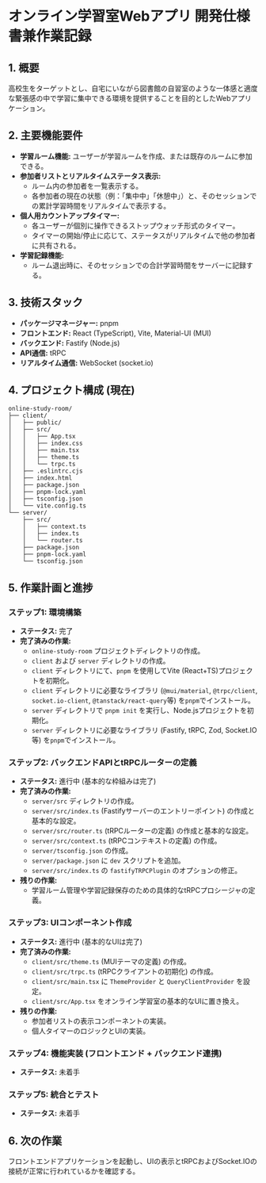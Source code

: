 # オンライン学習室Webアプリ 開発仕様書兼作業記録

## 1. 概要
高校生をターゲットとし、自宅にいながら図書館の自習室のような一体感と適度な緊張感の中で学習に集中できる環境を提供することを目的としたWebアプリケーション。

## 2. 主要機能要件
- **学習ルーム機能:** ユーザーが学習ルームを作成、または既存のルームに参加できる。
- **参加者リストとリアルタイムステータス表示:**
    - ルーム内の参加者を一覧表示する。
    - 各参加者の現在の状態（例：「集中中」「休憩中」）と、そのセッションでの累計学習時間をリアルタイムで表示する。
- **個人用カウントアップタイマー:**
    - 各ユーザーが個別に操作できるストップウォッチ形式のタイマー。
    - タイマーの開始/停止に応じて、ステータスがリアルタイムで他の参加者に共有される。
- **学習記録機能:**
    - ルーム退出時に、そのセッションでの合計学習時間をサーバーに記録する。

## 3. 技術スタック
- **パッケージマネージャー:** pnpm
- **フロントエンド:** React (TypeScript), Vite, Material-UI (MUI)
- **バックエンド:** Fastify (Node.js)
- **API通信:** tRPC
- **リアルタイム通信:** WebSocket (socket.io)

## 4. プロジェクト構成 (現在)
```
online-study-room/
├── client/
│   ├── public/
│   ├── src/
│   │   ├── App.tsx
│   │   ├── index.css
│   │   ├── main.tsx
│   │   ├── theme.ts
│   │   └── trpc.ts
│   ├── .eslintrc.cjs
│   ├── index.html
│   ├── package.json
│   ├── pnpm-lock.yaml
│   ├── tsconfig.json
│   └── vite.config.ts
└── server/
    ├── src/
    │   ├── context.ts
    │   ├── index.ts
    │   └── router.ts
    ├── package.json
    ├── pnpm-lock.yaml
    └── tsconfig.json
```

## 5. 作業計画と進捗

### ステップ1: 環境構築
- **ステータス:** 完了
- **完了済みの作業:**
    - `online-study-room` プロジェクトディレクトリの作成。
    - `client` および `server` ディレクトリの作成。
    - `client` ディレクトリにて、`pnpm` を使用してVite (React+TS)プロジェクトを初期化。
    - `client` ディレクトリに必要なライブラリ (`@mui/material`, `@trpc/client`, `socket.io-client`, `@tanstack/react-query`等) を`pnpm`でインストール。
    - `server` ディレクトリで `pnpm init` を実行し、Node.jsプロジェクトを初期化。
    - `server` ディレクトリに必要なライブラリ (Fastify, tRPC, Zod, Socket.IO等) を`pnpm`でインストール。

### ステップ2: バックエンドAPIとtRPCルーターの定義
- **ステータス:** 進行中 (基本的な枠組みは完了)
- **完了済みの作業:**
    - `server/src` ディレクトリの作成。
    - `server/src/index.ts` (Fastifyサーバーのエントリーポイント) の作成と基本的な設定。
    - `server/src/router.ts` (tRPCルーターの定義) の作成と基本的な設定。
    - `server/src/context.ts` (tRPCコンテキストの定義) の作成。
    - `server/tsconfig.json` の作成。
    - `server/package.json` に `dev` スクリプトを追加。
    - `server/src/index.ts` の `fastifyTRPCPlugin` のオプションの修正。
- **残りの作業:**
    - 学習ルーム管理や学習記録保存のための具体的なtRPCプロシージャの定義。

### ステップ3: UIコンポーネント作成
- **ステータス:** 進行中 (基本的なUIは完了)
- **完了済みの作業:**
    - `client/src/theme.ts` (MUIテーマの定義) の作成。
    - `client/src/trpc.ts` (tRPCクライアントの初期化) の作成。
    - `client/src/main.tsx` に `ThemeProvider` と `QueryClientProvider` を設定。
    - `client/src/App.tsx` をオンライン学習室の基本的なUIに置き換え。
- **残りの作業:**
    - 参加者リストの表示コンポーネントの実装。
    - 個人タイマーのロジックとUIの実装。

### ステップ4: 機能実装 (フロントエンド + バックエンド連携)
- **ステータス:** 未着手

### ステップ5: 統合とテスト
- **ステータス:** 未着手

## 6. 次の作業
フロントエンドアプリケーションを起動し、UIの表示とtRPCおよびSocket.IOの接続が正常に行われているかを確認する。